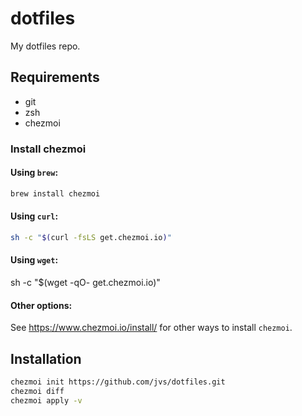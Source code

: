 # dotfiles

My dotfiles repo.


## Requirements

* git
* zsh
* chezmoi


### Install chezmoi

#### Using `brew`:

```bash
brew install chezmoi
```

#### Using `curl`:

```bash
sh -c "$(curl -fsLS get.chezmoi.io)"
```

#### Using `wget`:

sh -c "$(wget -qO- get.chezmoi.io)"

#### Other options:

See https://www.chezmoi.io/install/ for other ways to install `chezmoi`.


## Installation

```bash
chezmoi init https://github.com/jvs/dotfiles.git
chezmoi diff
chezmoi apply -v
```

